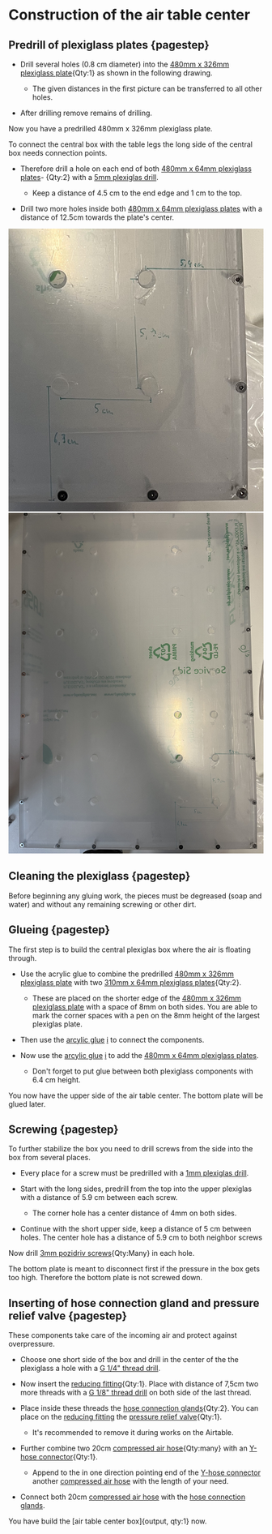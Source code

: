 # Construction of the air table center

## Predrill of plexiglass plates {pagestep}

- Drill several holes (0.8 cm diameter) into the [480mm x 326mm plexiglass plate](plexiglass.yml#480x326pg){Qty:1} as shown in the following drawing. 

     - The given distances in the first picture can be transferred to all other holes.
 
- After drilling remove remains of drilling. 

Now you have a predrilled 480mm x 326mm plexiglass plate. 

To connect the central box with the table legs the long side of the central box needs connection points. 

- Therefore drill a hole on each end of both [480mm x 64mm plexiglass plates](plexiglass.yml#480x64pg)- {Qty:2} with a [5mm plexiglas drill](tools.yml#1mmdrill). 
     - Keep a distance of 4.5 cm to the end edge and 1 cm to the top. 

- Drill two more holes inside both [480mm x 64mm plexiglass plates](plexiglass.yml#480x64pg) with a distance of 12.5cm towards the plate's center.

![](images/Top_plexiglas_drill_distances.jpeg)
![](images/Top_plexiglas_drill_distances_all001.jpeg)

## Cleaning the plexiglass {pagestep}

Before beginning any gluing work, the pieces must be degreased (soap and water) and without any remaining screwing or other dirt.

## Glueing {pagestep}

The first step is to build the central plexiglas box where the air is floating through. 

- Use the acrylic glue to combine the predrilled [480mm x 326mm plexiglass plate](plexiglass.yml#480x326pg) with two [310mm x 64mm plexiglass plates](plexiglass.yml#310x64pg){Qty:2}. 
     - These are placed on the shorter edge of the [480mm x 326mm plexiglass plate](plexiglass.yml#480x326pg) with a space of 8mm on both sides. You are able to mark the corner spaces with a pen on the 8mm height of the largest plexiglas plate. 

- Then use the [arcylic glue](tools.yml#acrifix_192) [i](glueingadvise.md) to connect the components. 

- Now use the [arcylic glue](tools.yml#acrifix_192) [i](glueingadvise.md) to add the [480mm x 64mm plexiglass plates](plexiglass.yml#480x64pg).

     - Don't forget to put glue between both plexiglass components with 6.4 cm height. 

You now have the upper side of the air table center. The bottom plate will be glued later.

## Screwing {pagestep}

To further stabilize the box you need to drill screws from the side into the box from several places. 

- Every place for a screw must be predrilled with a [1mm plexiglas drill](tools.yml#1mmdrill).  

- Start with the long sides, predrill from the top into the upper plexiglas with a distance of 5.9 cm between each screw. 
    - The corner hole has a center distance of 4mm on both sides. 

- Continue with the short upper side, keep a distance of 5 cm between holes. The center hole has a distance of 5.9 cm to both neighbor screws

Now drill [3mm pozidriv screws](screws.yml#3mm_pozidriv){Qty:Many} in each hole.

The bottom plate is meant to disconnect first if the pressure in the box gets too high. Therefore the bottom plate is not screwed down.

## Inserting of hose connection gland and pressure relief valve {pagestep}

These components take care of the incoming air and protect against overpressure.

- Choose one short side of the box and drill in the center of the the plexiglass a hole with a [G 1/4" thread drill](tools.yml#G1_4_thread_drill). 

- Now insert the [reducing fitting](connectors.yml#R_1_4_R_1_4_reducing_fitting){Qty:1}. Place with distance of 7,5cm two more threads with a [G 1/8" thread drill](tools.yml#G1_8_thread_drill) on both side of the last thread. 

- Place inside these threads the [hose connection glands](connectors.yml#SV_Ges_8_R_1_8){Qty:2}. You can place on the [reducing fitting](connectors.yml#R_1_4_R_1_4_reducing_fitting) the [pressure relief valve](connectors.yml#pressure_relief_valve){Qty:1}. 

    - It's recommended to remove it during works on the Airtable. 

- Further combine two 20cm [compressed air hose](connectors.yml#compressed_air_hose){Qty:many} with an [Y-hose connector](connectors.yml#YS_Ges_8){Qty:1}. 
    - Append to the in one direction pointing end of the [Y-hose connector](connectors.yml#YS_Ges_8) another [compressed air hose](connectors.yml#compressed_air_hose) with the length of your need. 

- Connect both 20cm [compressed air hose](connectors.yml#compressed_air_hose) with the [hose connection glands](connectors.yml#SV_Ges_8_R_1_8).






You have build the [air table center box]{output, qty:1} now.


